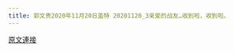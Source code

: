 ```yaml
---
title: 郭文贵2020年11月20日盖特 20201120_3亲爱的战友…收到啦，收到啦。
---
```


[原文連接](https://gnews.org/ThreadView/53482731)


